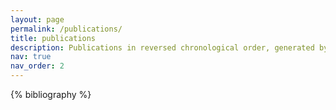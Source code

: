 ```yaml
---
layout: page
permalink: /publications/
title: publications
description: Publications in reversed chronological order, generated by jekyll-scholar. Once upon a time, I considered attending graduate school in social media or human-computer interaction. The thought will still cross my mind from time to time. 
nav: true
nav_order: 2
---
```


<!-- _pages/publications.md -->

<!-- Bibsearch Feature -->

<!-- {% include bib_search.liquid %} -->

<div class="publications">

{% bibliography %}

</div>
